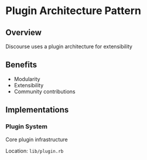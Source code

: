 # Plugin Architecture Pattern

## Overview

Discourse uses a plugin architecture for extensibility

## Benefits

- Modularity
- Extensibility
- Community contributions

## Implementations

### Plugin System

Core plugin infrastructure

Location: `lib/plugin.rb`

